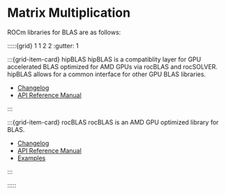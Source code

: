 # Matrix Multiplication

ROCm libraries for BLAS are as follows:

:::::{grid} 1 1 2 2
:gutter: 1

:::{grid-item-card} hipBLAS
hipBLAS is a compatiblity layer for GPU accelerated BLAS optimized for AMD GPUs
via rocBLAS and rocSOLVER. hipBLAS allows for a common interface for other GPU
BLAS libraries.

- [Changelog](https://github.com/ROCmSoftwarePlatform/hipBLAS/blob/develop/CHANGELOG.md)
- [API Reference Manual](https://rocmdocs.amd.com/projects/hipBLAS/en/rtd/)

:::

:::{grid-item-card} rocBLAS
rocBLAS is an AMD GPU optimized library for BLAS.

- [Changelog](https://github.com/ROCmSoftwarePlatform/rocBLAS/blob/develop/CHANGELOG.md)
- [API Reference Manual](https://rocmdocs.amd.com/projects/rocBLAS/en/rtd/)
- [Examples](https://github.com/amd/rocm-examples/tree/develop/Libraries/rocBLAS)

:::

:::::
